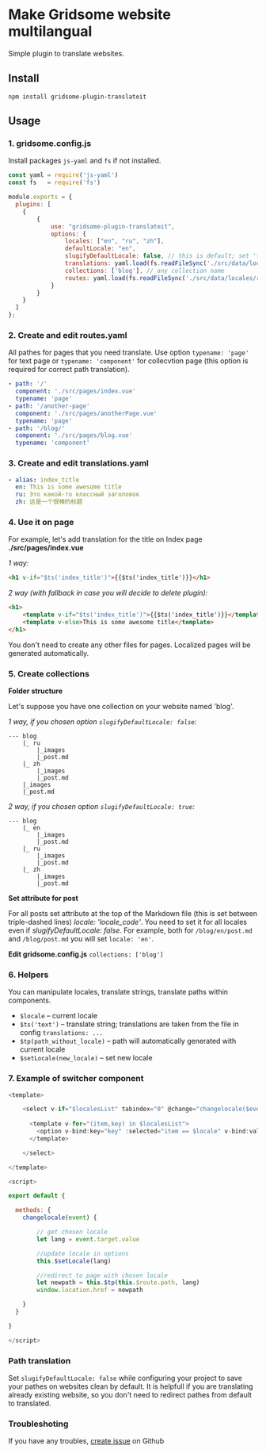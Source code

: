 # Make Gridsome website multilangual

Simple plugin to translate websites.

## Install

`npm install gridsome-plugin-translateit`

## Usage

### 1. gridsome.config.js

Install packages `js-yaml` and `fs` if not installed.

```js
const yaml = require('js-yaml')
const fs   = require('fs')

module.exports = {
  plugins: [
    {
        {
            use: "gridsome-plugin-translateit",
            options: {
                locales: ["en", "ru", "zh"],
                defaultLocale: "en",
                slugifyDefaultLocale: false, // this is default; set 'true' if you want to add locale to all pathes, including default
                translations: yaml.load(fs.readFileSync('./src/data/locales/translations.yaml', 'utf8')),
                collections: ['blog'], // any collection name
                routes: yaml.load(fs.readFileSync('./src/data/locales/routes.yaml', 'utf8')),
            }
        }
    }
  ]
};
```

### 2. Create and edit routes.yaml

All pathes for pages that you need translate. Use option `typename: 'page'` for text page or `typename: 'component'` for collecvtion page (this option is required for correct path translation).

```yaml
- path: '/'
  component: './src/pages/index.vue'
  typename: 'page'
- path: '/another-page'
  component: './src/pages/anotherPage.vue'
  typename: 'page'
- path: '/blog/'
  component: './src/pages/blog.vue'
  typename: 'component'
```

### 3. Create and edit translations.yaml

```yaml
- alias: index_title
  en: This is some awesome title
  ru: Это какой-то классный заголовок
  zh: 这是一个很棒的标题
```

### 4. Use it on page

For example, let's add translation for the title on Index page **./src/pages/index.vue**

*1 way:*
```html
<h1 v-if="$ts('index_title')">{{$ts('index_title')}}</h1>
```

*2 way (with fallback in case you will decide to delete plugin):*
```html
<h1>
    <template v-if="$ts('index_title')">{{$ts('index_title')}}</template>
    <template v-else>This is some awesome title</template>
</h1>
```

You don't need to create any other files for pages. Localized pages will be generated automatically.

### 5. Create collections

**Folder structure**

Let's suppose you have one collection on your website named 'blog'.

*1 way, if you chosen option `slugifyDefaultLocale: false`:*

```
--- blog
    |_ ru
        |_images
        |_post.md
    |_ zh
        |_images
        |_post.md
    |_images
    |_post.md
```

*2 way, if you chosen option `slugifyDefaultLocale: true`:*

```
--- blog
    |_ en
        |_images
        |_post.md
    |_ ru
        |_images
        |_post.md
    |_ zh
        |_images
        |_post.md
```

**Set attribute for post**

For all posts set attribute at the top of the Markdown file (this is set between triple-dashed lines) *locale: 'locale_code'*. You need to set it for all locales even if *slugifyDefaultLocale: false*. For example, both for `/blog/en/post.md` and `/blog/post.md` you will set `locale: 'en'`.

**Edit gridsome.config.js**
`collections: ['blog']`

### 6. Helpers

You can manipulate locales, translate strings, translate paths within components.

- `$locale` – current locale
- `$ts('text')` – translate string; translations are taken from the file in config `translations: ...`
- `$tp(path_without_locale)` – path will automatically generated with current locale
- `$setLocale(new_locale)` – set new locale

### 7. Example of switcher component

```js
<template>

    <select v-if="$localesList" tabindex="0" @change="changelocale($event)">
  
      <template v-for="(item,key) in $localesList">
        <option v-bind:key="key" :selected="item == $locale" v-bind:value="item">{{ item }}</option>
      </template>

    </select>

</template>

<script>

export default {

  methods: {
    changelocale(event) {

        // get chosen locale
        let lang = event.target.value

        //update locale in options
        this.$setLocale(lang)

        //redirect to page with chosen locale
        let newpath = this.$tp(this.$route.path, lang)
        window.location.href = newpath

    }
  }

}

</script>
```

### Path translation

Set `slugifyDefaultLocale: false` while configuring your project to save your pathes on websites clean by default. It is helpfull if you are translating already existing website, so you don't need to redirect pathes from default to translated.


### Troubleshoting

If you have any troubles, [create issue](https://github.com/positivecrash/gridsome-plugin-translateit) on Github